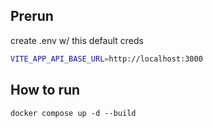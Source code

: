 ## Prerun

create .env w/ this default creds

```bash
VITE_APP_API_BASE_URL=http://localhost:3000
```

## How to run

`docker compose up -d --build`
